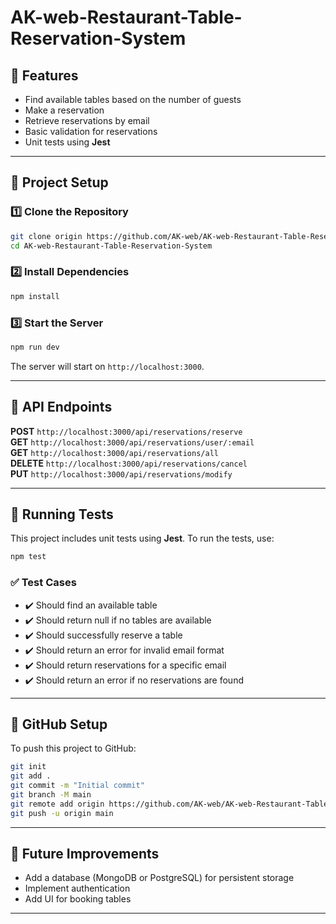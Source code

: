 # AK-web-Restaurant-Table-Reservation-System

## 🚀 Features
- Find available tables based on the number of guests
- Make a reservation
- Retrieve reservations by email
- Basic validation for reservations
- Unit tests using **Jest**

---

## 📂 Project Setup

### 1️⃣ Clone the Repository
```sh
git clone origin https://github.com/AK-web/AK-web-Restaurant-Table-Reservation-System.git
cd AK-web-Restaurant-Table-Reservation-System
```

### 2️⃣ Install Dependencies
```sh
npm install
```

### 3️⃣ Start the Server
```sh
npm run dev
```
The server will start on `http://localhost:3000`.

---

## 📌 API Endpoints

**POST** `http://localhost:3000/api/reservations/reserve`  
**GET** `http://localhost:3000/api/reservations/user/:email`  
**GET** `http://localhost:3000/api/reservations/all`  
**DELETE** `http://localhost:3000/api/reservations/cancel`  
**PUT** `http://localhost:3000/api/reservations/modify`  

---

## 🧪 Running Tests
This project includes unit tests using **Jest**. To run the tests, use:
```sh
npm test
```

### ✅ Test Cases
- ✔️ Should find an available table
- ✔️ Should return null if no tables are available
- ✔️ Should successfully reserve a table
- ✔️ Should return an error for invalid email format
- ✔️ Should return reservations for a specific email
- ✔️ Should return an error if no reservations are found

---

## 📌 GitHub Setup
To push this project to GitHub:
```sh
git init
git add .
git commit -m "Initial commit"
git branch -M main
git remote add origin https://github.com/AK-web/AK-web-Restaurant-Table-Reservation-System.git
git push -u origin main
```

---

## 📌 Future Improvements
- Add a database (MongoDB or PostgreSQL) for persistent storage
- Implement authentication
- Add UI for booking tables

---

